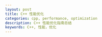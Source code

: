 ```yaml
---
layout: post
title: C++ 性能优化 
categories: cpp, performance, optimization
description: C++ 性能优化指南总结
keywords: C++, 性能，优化
---
```


